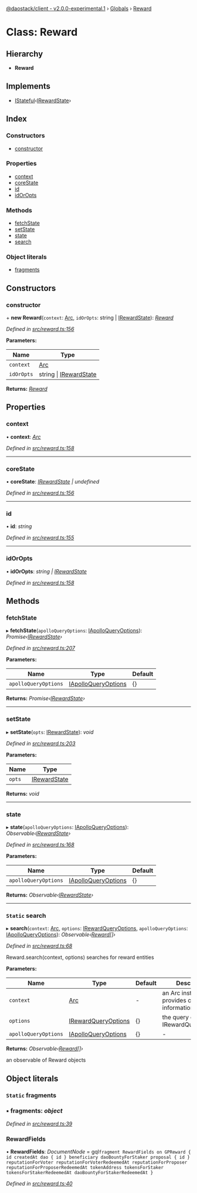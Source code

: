 [@daostack/client - v2.0.0-experimental.1](../README.md) › [Globals](../globals.md) › [Reward](reward.md)

# Class: Reward

## Hierarchy

* **Reward**

## Implements

* [IStateful](../interfaces/istateful.md)‹[IRewardState](../interfaces/irewardstate.md)›

## Index

### Constructors

* [constructor](reward.md#constructor)

### Properties

* [context](reward.md#context)
* [coreState](reward.md#corestate)
* [id](reward.md#id)
* [idOrOpts](reward.md#idoropts)

### Methods

* [fetchState](reward.md#fetchstate)
* [setState](reward.md#setstate)
* [state](reward.md#state)
* [search](reward.md#static-search)

### Object literals

* [fragments](reward.md#static-fragments)

## Constructors

###  constructor

\+ **new Reward**(`context`: [Arc](arc.md), `idOrOpts`: string | [IRewardState](../interfaces/irewardstate.md)): *[Reward](reward.md)*

*Defined in [src/reward.ts:156](https://github.com/daostack/client/blob/6c661ff/src/reward.ts#L156)*

**Parameters:**

Name | Type |
------ | ------ |
`context` | [Arc](arc.md) |
`idOrOpts` | string &#124; [IRewardState](../interfaces/irewardstate.md) |

**Returns:** *[Reward](reward.md)*

## Properties

###  context

• **context**: *[Arc](arc.md)*

*Defined in [src/reward.ts:158](https://github.com/daostack/client/blob/6c661ff/src/reward.ts#L158)*

___

###  coreState

• **coreState**: *[IRewardState](../interfaces/irewardstate.md) | undefined*

*Defined in [src/reward.ts:156](https://github.com/daostack/client/blob/6c661ff/src/reward.ts#L156)*

___

###  id

• **id**: *string*

*Defined in [src/reward.ts:155](https://github.com/daostack/client/blob/6c661ff/src/reward.ts#L155)*

___

###  idOrOpts

• **idOrOpts**: *string | [IRewardState](../interfaces/irewardstate.md)*

*Defined in [src/reward.ts:158](https://github.com/daostack/client/blob/6c661ff/src/reward.ts#L158)*

## Methods

###  fetchState

▸ **fetchState**(`apolloQueryOptions`: [IApolloQueryOptions](../interfaces/iapolloqueryoptions.md)): *Promise‹[IRewardState](../interfaces/irewardstate.md)›*

*Defined in [src/reward.ts:207](https://github.com/daostack/client/blob/6c661ff/src/reward.ts#L207)*

**Parameters:**

Name | Type | Default |
------ | ------ | ------ |
`apolloQueryOptions` | [IApolloQueryOptions](../interfaces/iapolloqueryoptions.md) |  {} |

**Returns:** *Promise‹[IRewardState](../interfaces/irewardstate.md)›*

___

###  setState

▸ **setState**(`opts`: [IRewardState](../interfaces/irewardstate.md)): *void*

*Defined in [src/reward.ts:203](https://github.com/daostack/client/blob/6c661ff/src/reward.ts#L203)*

**Parameters:**

Name | Type |
------ | ------ |
`opts` | [IRewardState](../interfaces/irewardstate.md) |

**Returns:** *void*

___

###  state

▸ **state**(`apolloQueryOptions`: [IApolloQueryOptions](../interfaces/iapolloqueryoptions.md)): *Observable‹[IRewardState](../interfaces/irewardstate.md)›*

*Defined in [src/reward.ts:168](https://github.com/daostack/client/blob/6c661ff/src/reward.ts#L168)*

**Parameters:**

Name | Type | Default |
------ | ------ | ------ |
`apolloQueryOptions` | [IApolloQueryOptions](../interfaces/iapolloqueryoptions.md) |  {} |

**Returns:** *Observable‹[IRewardState](../interfaces/irewardstate.md)›*

___

### `Static` search

▸ **search**(`context`: [Arc](arc.md), `options`: [IRewardQueryOptions](../interfaces/irewardqueryoptions.md), `apolloQueryOptions`: [IApolloQueryOptions](../interfaces/iapolloqueryoptions.md)): *Observable‹[Reward](reward.md)[]›*

*Defined in [src/reward.ts:68](https://github.com/daostack/client/blob/6c661ff/src/reward.ts#L68)*

Reward.search(context, options) searches for reward entities

**Parameters:**

Name | Type | Default | Description |
------ | ------ | ------ | ------ |
`context` | [Arc](arc.md) | - | an Arc instance that provides connection information |
`options` | [IRewardQueryOptions](../interfaces/irewardqueryoptions.md) |  {} | the query options, cf. IRewardQueryOptions |
`apolloQueryOptions` | [IApolloQueryOptions](../interfaces/iapolloqueryoptions.md) |  {} | - |

**Returns:** *Observable‹[Reward](reward.md)[]›*

an observable of Reward objects

## Object literals

### `Static` fragments

### ▪ **fragments**: *object*

*Defined in [src/reward.ts:39](https://github.com/daostack/client/blob/6c661ff/src/reward.ts#L39)*

###  RewardFields

• **RewardFields**: *DocumentNode* =  gql`fragment RewardFields on GPReward {
      id
      createdAt
      dao {
        id
      }
      beneficiary
      daoBountyForStaker
      proposal {
         id
      }
      reputationForVoter
      reputationForVoterRedeemedAt
      reputationForProposer
      reputationForProposerRedeemedAt
      tokenAddress
      tokensForStaker
      tokensForStakerRedeemedAt
      daoBountyForStakerRedeemedAt
    }`

*Defined in [src/reward.ts:40](https://github.com/daostack/client/blob/6c661ff/src/reward.ts#L40)*
